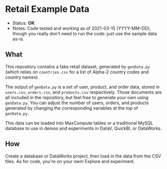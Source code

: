 # Retail Example Data

- Status: **OK**
- Notes: Code tested and working as of 2021-03-15 (YYYY-MM-DD), though you really don't need to run the code: just use the sample data as-is.

## What

This repository contains a fake retail dataset, generated by `genData.py` (which relies on `countries.csv` for a list of Alpha-2 country codes and country names).

The output of `genData.py` is a set of user, product, and order data, stored in `users.csv`, `orders.csv`, and `products.csv` respectively. Those documents are all included in the repository, but feel free to generate your own using `genData.py`. You can adjust the number of users, orders, and products generated by changing the corresponding variables at the top of `genData.py`. 

This data can be loaded into MaxCompute tables or a traditional MySQL database to use in demos and experiments in DataV, QuickBI, or DataWorks.

## How

Create a database or DataWorks project, then load in the data from the CSV files. As for code, you're on your own! Explore and experiment.
